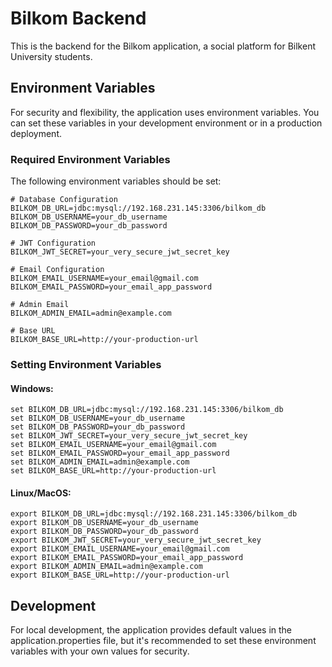 # Bilkom Backend

This is the backend for the Bilkom application, a social platform for Bilkent University students.

## Environment Variables

For security and flexibility, the application uses environment variables. You can set these variables in your development environment or in a production deployment.

### Required Environment Variables

The following environment variables should be set:

```
# Database Configuration
BILKOM_DB_URL=jdbc:mysql://192.168.231.145:3306/bilkom_db
BILKOM_DB_USERNAME=your_db_username
BILKOM_DB_PASSWORD=your_db_password

# JWT Configuration
BILKOM_JWT_SECRET=your_very_secure_jwt_secret_key

# Email Configuration
BILKOM_EMAIL_USERNAME=your_email@gmail.com
BILKOM_EMAIL_PASSWORD=your_email_app_password

# Admin Email
BILKOM_ADMIN_EMAIL=admin@example.com

# Base URL
BILKOM_BASE_URL=http://your-production-url
```

### Setting Environment Variables

#### Windows:

```
set BILKOM_DB_URL=jdbc:mysql://192.168.231.145:3306/bilkom_db
set BILKOM_DB_USERNAME=your_db_username
set BILKOM_DB_PASSWORD=your_db_password
set BILKOM_JWT_SECRET=your_very_secure_jwt_secret_key
set BILKOM_EMAIL_USERNAME=your_email@gmail.com
set BILKOM_EMAIL_PASSWORD=your_email_app_password
set BILKOM_ADMIN_EMAIL=admin@example.com
set BILKOM_BASE_URL=http://your-production-url
```

#### Linux/MacOS:

```
export BILKOM_DB_URL=jdbc:mysql://192.168.231.145:3306/bilkom_db
export BILKOM_DB_USERNAME=your_db_username
export BILKOM_DB_PASSWORD=your_db_password
export BILKOM_JWT_SECRET=your_very_secure_jwt_secret_key
export BILKOM_EMAIL_USERNAME=your_email@gmail.com
export BILKOM_EMAIL_PASSWORD=your_email_app_password
export BILKOM_ADMIN_EMAIL=admin@example.com
export BILKOM_BASE_URL=http://your-production-url
```

## Development

For local development, the application provides default values in the application.properties file, but it's recommended to set these environment variables with your own values for security. 